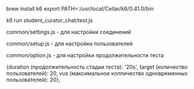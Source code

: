 brew install k6
export PATH=:/usr/local/Cellar/k6/0.41.0/bin

k6 run student_curator_chat/test.js

common/settings.js - для настройки соединений 

common/setup.js - для настройки пользователей 

common/option.js - для настройки продолжительности теста 

{duration (продолжительность стадии теста): '20s', target (количество пользователей): 20, vus (максимальное колличество одновременных пользователей): 20},
